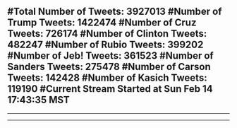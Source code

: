 #Total Number of Tweets: 3927013 
#Number of Trump Tweets: 1422474
#Number of Cruz Tweets: 726174
#Number of Clinton Tweets: 482247
#Number of Rubio Tweets: 399202
#Number of Jeb! Tweets: 361523
#Number of Sanders Tweets: 275478
#Number of Carson Tweets: 142428
#Number of Kasich Tweets: 119190
#Current Stream Started at Sun Feb 14 17:43:35 MST
---
---
---
